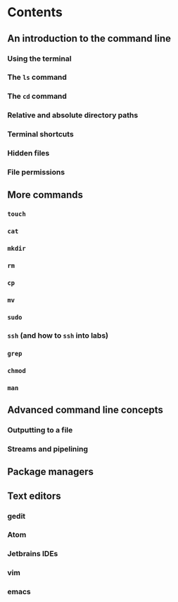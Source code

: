 # Contents

## An introduction to the command line

### Using the terminal

### The `ls` command

### The `cd` command

### Relative and absolute directory paths

### Terminal shortcuts

### Hidden files

### File permissions

## More commands

### `touch`

### `cat`

### `mkdir`

### `rm`

### `cp`

### `mv`

### `sudo`

### `ssh` (and how to `ssh` into labs)

### `grep`

### `chmod`

### `man`

## Advanced command line concepts

### Outputting to a file

### Streams and pipelining

## Package managers

## Text editors

### gedit

### Atom

### Jetbrains IDEs

### vim

### emacs
